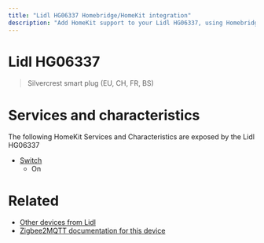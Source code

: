 ```yaml
---
title: "Lidl HG06337 Homebridge/HomeKit integration"
description: "Add HomeKit support to your Lidl HG06337, using Homebridge, Zigbee2MQTT and homebridge-z2m."
---
```

<!---
This file has been GENERATED using src/docgen/docgen.ts
DO NOT EDIT THIS FILE MANUALLY!
-->
# Lidl HG06337
> Silvercrest smart plug (EU, CH, FR, BS)


# Services and characteristics
The following HomeKit Services and Characteristics are exposed by
the Lidl HG06337

* [Switch](../../switch.md)
  * On


# Related
* [Other devices from Lidl](../index.md#lidl)
* [Zigbee2MQTT documentation for this device](https://www.zigbee2mqtt.io/devices/HG06337.html)